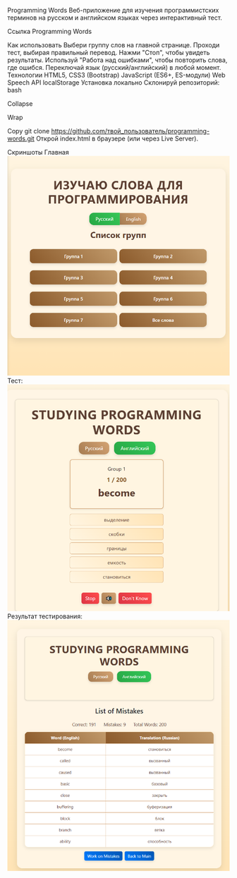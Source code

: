 Programming Words
Веб-приложение для изучения программистских терминов на русском и английском языках через интерактивный тест.

Ссылка
Programming Words

Как использовать
Выбери группу слов на главной странице.
Проходи тест, выбирая правильный перевод.
Нажми "Стоп", чтобы увидеть результаты.
Используй "Работа над ошибками", чтобы повторить слова, где ошибся.
Переключай язык (русский/английский) в любой момент.
Технологии
HTML5, CSS3 (Bootstrap)
JavaScript (ES6+, ES-модули)
Web Speech API
localStorage
Установка локально
Склонируй репозиторий:
bash

Collapse

Wrap

Copy
git clone https://github.com/твой_пользователь/programming-words.git
Открой index.html в браузере (или через Live Server).

Скриншоты
Главная
![img.png](img.png)
Тест:
![img_1.png](img_1.png)
Результат тестирования:
![img_2.png](img_2.png)

